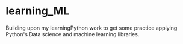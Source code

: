 # learning_ML
Building upon my learningPython work to get some practice applying Python's Data science and machine learning libraries. 
